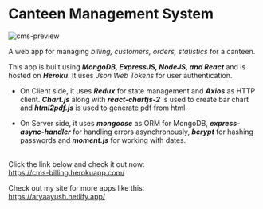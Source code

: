 # **Canteen Management System**

![cms-preview](https://aryaayush.netlify.app/images/cms-1.png)

A web app for managing *billing, customers, orders, statistics* for a canteen. 

This app is built using ***MongoDB, ExpressJS, NodeJS, and React*** and is hosted on ***Heroku***. It uses *Json Web Tokens* for user authentication.

- On Client side, it uses ***Redux*** for state management and ***Axios*** as HTTP client. ***Chart.js*** along with ***react-chartjs-2*** is used to create bar chart and ***html2pdf.js*** is used to generate pdf from html.

- On Server side, it uses ***mongoose*** as ORM for MongoDB, ***express-async-handler*** for handling errors asynchronously, ***bcrypt*** for hashing passwords and ***moment.js*** for working with dates.

\
Click the link below and check it out now:\
https://cms-billing.herokuapp.com/ 

Check out my site for more apps like this:\
https://aryaayush.netlify.app/

